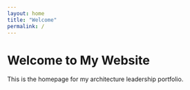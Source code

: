 ```yaml
---
layout: home
title: "Welcome"
permalink: /
---
```


# Welcome to My Website

This is the homepage for my architecture leadership portfolio.


